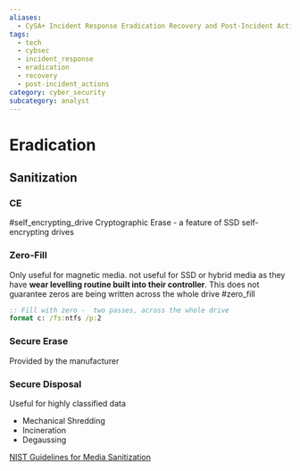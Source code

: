 ```yaml
---
aliases:
  - CySA+ Incident Response Eradication Recovery and Post-Incident Actions
tags:
  - tech
  - cybsec
  - incident_response
  - eradication
  - recovery
  - post-incident_actions
category: cyber_security
subcategory: analyst
---
```

# Eradication
## Sanitization
### CE 
#self_encrypting_drive
Cryptographic Erase - a feature of SSD self-encrypting drives
### Zero-Fill
Only useful for magnetic media. not useful for SSD or hybrid media as they have **wear levelling routine built into their controller**. This does not guarantee zeros are being written across the whole drive 
#zero_fill
```cmd
:: Fill with zero -  two passes, across the whole drive
format c: /fs:ntfs /p:2
```
### Secure Erase
Provided by the manufacturer
### Secure Disposal
Useful for highly classified data
- Mechanical Shredding
- Incineration
- Degaussing

[NIST Guidelines for Media Sanitization](https://csrc.nist.gov/pubs/sp/800/88/r1/final)

